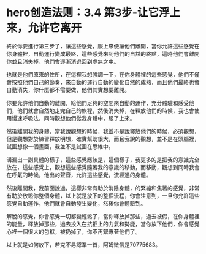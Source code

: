 # hero创造法则：3.4 第3步-让它浮上来，允许它离开

終於你要進行第三步了，讓這些感覺，服上來便讓他們離開，當你允許這些感覺在你身體裡，自動運行變成最終，這些感覺來到他們的自然的終點，這時他們會離開你並且消失掉，他們會逐漸消退回到虛無之中。

也就是他們原來的住所，在這裡我想強調一下，在你身體裡的這些感覺，他們不僅會按照他們自己的節奏，來自動的運行自動的變化自然的成熟，而且他們最終也會自動消失，你什麼都不需要做，他們其實想要離開。

你要允許他們自動的離開，給他們足夠的空間來自動的運作，充分體驗和感受他們，他們就會自然地走完自己的旅程，然後消失掉，在釋放他們的時候，我也會使用慢速呼吸法，同時觀想他們從我身體中，服了上來。

然後離開我的身體，當我說觀想的時候，我並不是說釋放他們的時候，必須觀想，但是觀想對於練習釋放明想，確實幫助很大，而且我說的觀想，並不是在頭腦裡，試圖想像一個畫面，我並不是試圖在思維中。

溝漏出一副具體的樣子，這些感覺應該是，這個樣子，我更多的是把我的意識完全放在，這些感覺上，觀想這些感覺隨著我的意識的移動，而移動，觀想到同時我會在呼氣的時候，他出的聲音，允許這些感覺，流經過的身體。

然後離開我，我前面說過，這樣非常有助於消除身體，的緊繃和焦著的感覺，非常有助於放鬆你整個身體，以上就是放下的整個流程，你會注意到，一旦你允許這些感覺自動運作，他們就會自動發生變化，然後你會體驗到。

解脫的感覺，你會感覺一切都變輕鬆了，當你釋放掉那些，過去被假，在你身體裡的能量，釋放掉那些，過去投入在抗拒上的力氣和勢能，當你放下他們，你會感覺心裡一個很大的包袱，被扔掉了，你不再緊專著他們了。

以上就是如何放下，若克不易認準一首，阿姆微信是70775683。